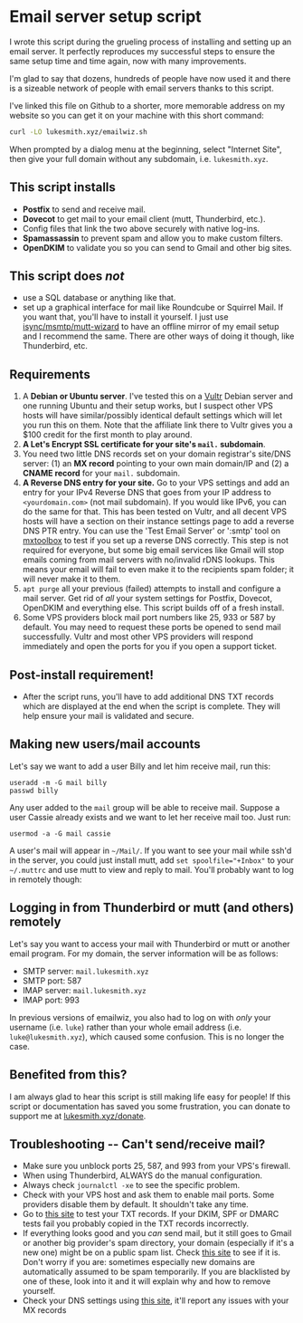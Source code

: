 # Email server setup script

I wrote this script during the grueling process of installing and setting up
an email server. It perfectly reproduces my successful steps to ensure the
same setup time and time again, now with many improvements.

I'm glad to say that dozens, hundreds of people have now used it and there is a
sizeable network of people with email servers thanks to this script.

I've linked this file on Github to a shorter, more memorable address on my
website so you can get it on your machine with this short command:

```sh
curl -LO lukesmith.xyz/emailwiz.sh
```

When prompted by a dialog menu at the beginning, select "Internet Site", then
give your full domain without any subdomain, i.e. `lukesmith.xyz`.

## This script installs

- **Postfix** to send and receive mail.
- **Dovecot** to get mail to your email client (mutt, Thunderbird, etc.).
- Config files that link the two above securely with native log-ins.
- **Spamassassin** to prevent spam and allow you to make custom filters.
- **OpenDKIM** to validate you so you can send to Gmail and other big sites.

## This script does _not_

- use a SQL database or anything like that.
- set up a graphical interface for mail like Roundcube or Squirrel Mail. If you
  want that, you'll have to install it yourself. I just use
  [isync/msmtp/mutt-wizard](https://github.com/lukesmithxyz/mutt-wizard) to
  have an offline mirror of my email setup and I recommend the same. There are
  other ways of doing it though, like Thunderbird, etc.

## Requirements

1. A **Debian or Ubuntu server**. I've tested this on a
   [Vultr](https://www.vultr.com/?ref=8384069-6G) Debian server and one running
   Ubuntu and their setup works, but I suspect other VPS hosts will have
   similar/possibly identical default settings which will let you run this on
   them. Note that the affiliate link there to Vultr gives you a $100 credit
   for the first month to play around.
2. **A Let's Encrypt SSL certificate for your site's `mail.` subdomain**.
3. You need two little DNS records set on your domain registrar's site/DNS
   server: (1) an **MX record** pointing to your own main domain/IP and (2) a
   **CNAME record** for your `mail.` subdomain.
4. **A Reverse DNS entry for your site.** Go to your VPS settings and add an
   entry for your IPv4 Reverse DNS that goes from your IP address to
   `<yourdomain.com>` (not mail subdomain). If you would like IPv6, you can do
   the same for that. This has been tested on Vultr, and all decent VPS hosts
   will have a section on their instance settings page to add a reverse DNS PTR
   entry.
   You can use the 'Test Email Server' or ':smtp' tool on
   [mxtoolbox](https://mxtoolbox.com/SuperTool.aspx) to test if you set up
   a reverse DNS correctly. This step is not required for everyone, but some
   big email services like Gmail will stop emails coming from mail servers
   with no/invalid rDNS lookups. This means your email will fail to even
   make it to the recipients spam folder; it will never make it to them.
5. `apt purge` all your previous (failed) attempts to install and configure a
   mail server. Get rid of _all_ your system settings for Postfix, Dovecot,
   OpenDKIM and everything else. This script builds off of a fresh install.
6. Some VPS providers block mail port numbers like 25, 933 or 587 by default.
   You may need to request these ports be opened to send mail successfully.
   Vultr and most other VPS providers will respond immediately and open the
   ports for you if you open a support ticket.

## Post-install requirement!

- After the script runs, you'll have to add additional DNS TXT records which
  are displayed at the end when the script is complete. They will help ensure
  your mail is validated and secure.

## Making new users/mail accounts

Let's say we want to add a user Billy and let him receive mail, run this:

```
useradd -m -G mail billy
passwd billy
```

Any user added to the `mail` group will be able to receive mail. Suppose a user
Cassie already exists and we want to let her receive mail too. Just run:

```
usermod -a -G mail cassie
```

A user's mail will appear in `~/Mail/`. If you want to see your mail while ssh'd
in the server, you could just install mutt, add `set spoolfile="+Inbox"` to
your `~/.muttrc` and use mutt to view and reply to mail. You'll probably want
to log in remotely though:

## Logging in from Thunderbird or mutt (and others) remotely

Let's say you want to access your mail with Thunderbird or mutt or another
email program. For my domain, the server information will be as follows:

- SMTP server: `mail.lukesmith.xyz`
- SMTP port: 587
- IMAP server: `mail.lukesmith.xyz`
- IMAP port: 993

In previous versions of emailwiz, you also had to log on with *only* your
username (i.e. `luke`) rather than your whole email address (i.e.
`luke@lukesmith.xyz`), which caused some confusion. This is no longer the
case.

## Benefited from this?

I am always glad to hear this script is still making life easy for people!  If
this script or documentation has saved you some frustration, you can donate to
support me at [lukesmith.xyz/donate](https://lukesmith.xyz/donate.html).

## Troubleshooting -- Can't send/receive mail?

- Make sure you unblock ports 25, 587, and 993 from your VPS's firewall.
- When using Thunderbird, ALWAYS do the manual configuration.
- Always check `journalctl -xe` to see the specific problem.
- Check with your VPS host and ask them to enable mail ports. Some providers
  disable them by default. It shouldn't take any time.
- Go to [this site](https://appmaildev.com/en/dkim) to test your TXT records.
  If your DKIM, SPF or DMARC tests fail you probably copied in the TXT records
  incorrectly.
- If everything looks good and you *can* send mail, but it still goes to Gmail
  or another big provider's spam directory, your domain (especially if it's a
  new one) might be on a public spam list.  Check
  [this site](https://mxtoolbox.com/blacklists.aspx) to see if it is. Don't
  worry if you are: sometimes especially new domains are automatically assumed
  to be spam temporarily. If you are blacklisted by one of these, look into it
  and it will explain why and how to remove yourself.
- Check your DNS settings using [this site](https://intodns.com/), it'll report
  any issues with your MX records
